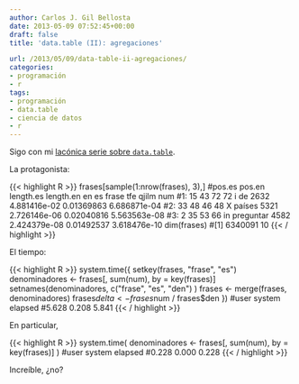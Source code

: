 ```yaml
---
author: Carlos J. Gil Bellosta
date: 2013-05-09 07:52:45+00:00
draft: false
title: 'data.table (II): agregaciones'

url: /2013/05/09/data-table-ii-agregaciones/
categories:
- programación
- r
tags:
- programación
- data.table
- ciencia de datos
- r
---
```


Sigo con mi [lacónica serie sobre `data.table`](http://www.datanalytics.com/2013/05/02/data-table-i-cruces/).

La protagonista:

{{< highlight R >}}
frases[sample(1:nrow(frases), 3),]
#pos.es pos.en length.es length.en en        es frase          tfe      qjilm          num
#1:     15     43        72        72  i        de  2632 4.881416e-02 0.01369863 6.686871e-04
#2:     33     48        46        48  X    países  5321 2.726146e-06 0.02040816 5.563563e-08
#3:      2     35        53        66 in preguntar  4582 2.424379e-08 0.01492537 3.618476e-10
dim(frases)
#[1] 6340091      10
{{< / highlight >}}

El tiempo:

{{< highlight R >}}
system.time({
    setkey(frases, "frase", "es")
    denominadores <- frases[, sum(num), by = key(frases)]
    setnames(denominadores, c("frase", "es", "den") )
    frases <- merge(frases, denominadores)
    frases$delta <- frases$num / frases$den
})
#user  system elapsed
#5.628   0.208   5.841
{{< / highlight >}}

En particular,

{{< highlight R >}}
system.time( denominadores <- frases[, sum(num), by = key(frases)] )
#user  system elapsed
#0.228   0.000   0.228
{{< / highlight >}}

Increíble, ¿no?
